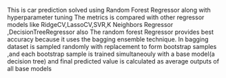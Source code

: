 This is car prediction solved using Random Forest Regressor along with hyperparameter tuning 
The metrics is compared with other regressor models like RidgeCV,LassoCV,SVR,K Neighbors Regressor ,DecisionTreeRegressor also 
The random forest Regressor provides best accuracy because it uses the bagging ensemble technique.
In bagging dataset is sampled randomly with replacement to form bootstrap samples ,and each bootstrap sample is trained simultaneouly with a base model(a decision tree) and final predicted value is calculated as average outputs of all base models